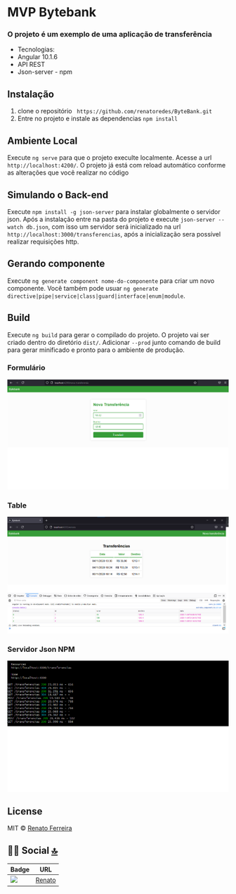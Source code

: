 # MVP Bytebank

### O projeto é um exemplo de uma aplicação de transferência 

* Tecnologias: 
* Angular 10.1.6
* API REST
* Json-server - npm

## Instalação
1.  clone o repositório ` https://github.com/renatoredes/ByteBank.git`
2.  Entre no projeto e instale as dependencias `npm install`

## Ambiente Local

Execute `ng serve` para que o projeto execulte localmente.
Acesse a url `http://localhost:4200/`. O projeto já está com reload automático conforme as alterações que você realizar no código

## Simulando o Back-end

Execute `npm install -g json-server` para instalar globalmente o servidor json. Após a instalação entre na pasta do projeto e execute `json-server --watch db.json`, com isso um servidor será inicializado na url `http://localhost:3000/transferencias`, após a inicialização sera possível realizar requisições http.

## Gerando componente

Execute `ng generate component nome-do-componente` para criar um novo componente. Você também pode usuar `ng generate directive|pipe|service|class|guard|interface|enum|module`.

## Build

Execute `ng build` para gerar o compilado do projeto. O projeto vai ser criado dentro do diretório `dist/`. Adicionar `--prod` junto comando de build para gerar minificado e pronto para o ambiente de produção.

### Formulário
<img src=https://github.com/renatoredes/ByteBank/blob/main/scrin/post.png />

### Table
<img src=https://github.com/renatoredes/ByteBank/blob/main/scrin/get.png />

### Servidor Json NPM
<img src=https://github.com/renatoredes/ByteBank/blob/main/scrin/db-json.png/>

## License
MIT © [Renato Ferreira](https://github.com/renatoredes)<br />

## 👨👩 Social [🔝](#welcome-badges-4-readmemd-profile)

Badge | URL
------------ | -------------
<img src="https://img.shields.io/badge/LinkedIn-0077B5?style=for-the-badge&logo=linkedin&logoColor=white" /> | [Renato](https://www.linkedin.com/in/renatoredes/)<br />



